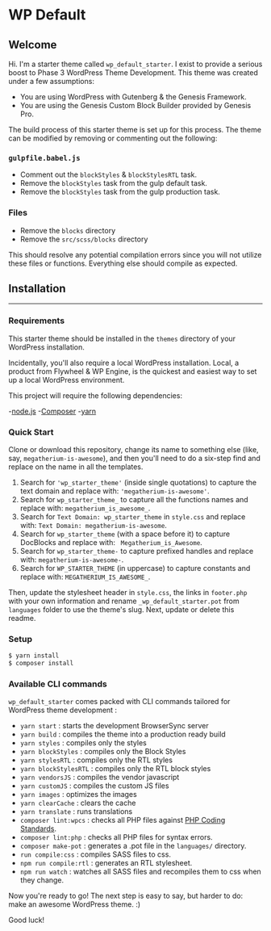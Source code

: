 # WP Default

## Welcome

Hi. I'm a starter theme called `wp_default_starter`. I exist to provide a serious boost to Phase 3 WordPress Theme Development. This theme was created under a few assumptions:

- You are using WordPress with Gutenberg & the Genesis Framework.
- You are using the Genesis Custom Block Builder provided by Genesis Pro.

The build process of this starter theme is set up for this process. The theme can be modified by removing or commenting out the following:

### `gulpfile.babel.js`

- Comment out the `blockStyles` & `blockStylesRTL` task.
- Remove the `blockStyles` task from the gulp default task.
- Remove the `blockStyles` task from the gulp production task.

### Files

- Remove the `blocks` directory
- Remove the `src/scss/blocks` directory

This should resolve any potential compilation errors since you will not utilize these files or functions. Everything else should compile as expected.

## Installation

---

### Requirements

This starter theme should be installed in the `themes` directory of your WordPress installation.

Incidentally, you'll also require a local WordPress installation. Local, a product from Flywheel & WP Engine, is the quickest and easiest way to set up a local WordPress environment.

This project will require the following dependencies:

-[node.js](https://nodejs.org) -[Composer](https://getcomposer.org) -[yarn](https://yarnpkg.com)

### Quick Start

Clone or download this repository, change its name to something else (like, say, `megatherium-is-awesome`), and then you'll need to do a six-step find and replace on the name in all the templates.

1. Search for `'wp_starter_theme'` (inside single quotations) to capture the text domain and replace with: `'megatherium-is-awesome'`.
2. Search for `wp_starter_theme_` to capture all the functions names and replace with: `megatherium_is_awesome_`.
3. Search for `Text Domain: wp_starter_theme` in `style.css` and replace with: `Text Domain: megatherium-is-awesome`.
4. Search for `wp_starter_theme` (with a space before it) to capture DocBlocks and replace with: <code>&nbsp;Megatherium_is_Awesome</code>.
5. Search for `wp_starter_theme-` to capture prefixed handles and replace with: `megatherium-is-awesome-`.
6. Search for `WP_STARTER_THEME` (in uppercase) to capture constants and replace with: `MEGATHERIUM_IS_AWESOME_`.

Then, update the stylesheet header in `style.css`, the links in `footer.php` with your own information and rename `_wp_default_starter.pot` from `languages` folder to use the theme's slug. Next, update or delete this readme.

### Setup

```sh
$ yarn install
$ composer install
```

### Available CLI commands

`wp_default_starter` comes packed with CLI commands tailored for WordPress theme development :

- `yarn start` : starts the development BrowserSync server
- `yarn build` : compiles the theme into a production ready build
- `yarn styles` : compiles only the styles
- `yarn blockStyles` : compiles only the Block Styles
- `yarn stylesRTL` : compiles only the RTL styles
- `yarn blockStylesRTL` : compiles only the RTL block styles
- `yarn vendorsJS` : compiles the vendor javascript
- `yarn customJS` : compiles the custom JS files
- `yarn images` : optimizes the images
- `yarn clearCache` : clears the cache
- `yarn translate` : runs translations
- `composer lint:wpcs` : checks all PHP files against [PHP Coding Standards](https://developer.wordpress.org/coding-standards/wordpress-coding-standards/php/).
- `composer lint:php` : checks all PHP files for syntax errors.
- `composer make-pot` : generates a .pot file in the `languages/` directory.
- `run compile:css` : compiles SASS files to css.
- `npm run compile:rtl` : generates an RTL stylesheet.
- `npm run watch` : watches all SASS files and recompiles them to css when they change.

Now you're ready to go! The next step is easy to say, but harder to do: make an awesome WordPress theme. :)

Good luck!
